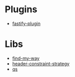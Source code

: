 # Plugins

- [fastify-plugin](https://www.npmjs.com/package/fastify-plugin)

# Libs

- [find-my-way](https://github.com/delvedor/find-my-way)
- [header-constraint-strategy](https://github.com/Eomm/header-constraint-strategy)
- [qs](https://www.npmjs.com/package/qs)
